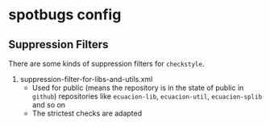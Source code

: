 # spotbugs config

## Suppression Filters

There are some kinds of suppression filters for `checkstyle`.

1. suppression-filter-for-libs-and-utils.xml
    - Used for public (means the repository is in the state of public in `github`) repositories like `ecuacion-lib`, `ecuacion-util`, `ecuacion-splib` and so on
    - The strictest checks are adapted
